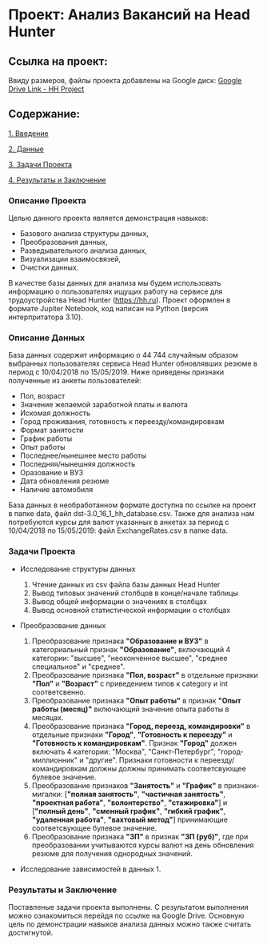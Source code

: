 # Проект: Анализ Вакансий на Head Hunter
## Ссылка на проект:
Ввиду размеров, файлы проекта добавлены на Google диск: [Google Drive Link - HH Project](https://drive.google.com/drive/folders/1oFd6Ew26czDNd6Slv_BK-BSlHtez1gVv?usp=sharing)

## Содержание:
[1. Введение](https://github.com/MikhailDBorisov/DS_Projects/blob/master/Analysis_HeadHunterDB/README.md#Описание-Проекта)

[2. Данные](https://github.com/MikhailDBorisov/DS_Projects/blob/master/Analysis_HeadHunterDB/README.md#Описание-Данных)

[3. Задачи Проекта](https://github.com/MikhailDBorisov/DS_Projects/blob/master/Analysis_HeadHunterDB/README.md#Задачи-Проекта)

[4. Результаты и Заключение](https://github.com/MikhailDBorisov/DS_Projects/blob/master/Analysis_HeadHunterDB/README.md#Результаты-и-Заключение)

### Описание Проекта
Целью данного проекта является демонстрация навыков:
- Базового анализа структуры данных,
- Преобразования данных,
- Разведывательного анализа данных,
- Визуализации взаимосвязей,
- Очистки данных.

В качестве базы данных для анализа мы будем использовать информацию о пользователях ищущих работу на сервисе для трудоустройства Head Hunter (https://hh.ru). Проект оформлен в формате Jupiter Notebook, код написан на Python (версия интерпритатора 3.10).

### Описание Данных
База данных содержит информацию о 44 744 случайным образом выбранных пользователях сервиса Head Hunter обновлявших резюме в период с 10/04/2018 по 15/05/2019. Ниже приведены признаки полученные из анкеты пользователей:
- Пол, возраст
- Значение желаемой заработной платы и валюта
- Искомая должность
- Город проживания, готовность к переезду/командировкам
- Формат занятости
- График работы
- Опыт работы
- Последнее/нынешнее место работы
- Последняя/нынешняя должность
- Оразование и ВУЗ
- Дата обновления резюме
- Наличие автомобиля

База данных в необработанном формате доступна по ссылке на проект в папке data, файл dst-3.0_16_1_hh_database.csv. Также для анализа нам потребуются курсы для валют указанных в анкетах за период с 10/04/2018 по 15/05/2019: файл ExchangeRates.csv в папке data.

### Задачи Проекта
- Исследование структуры данных
    1. Чтение данных из csv файла базы данных Head Hunter 
    2. Вывод типовых значений столбцов в конце/начале таблицы
    3. Вывод общей информации о значениях в столбцах
    4. Вывод основной статистической информации о столбцах

- Преобразование данных
    1. Преобразование признака **"Образование и ВУЗ"** в категориальный признак **"Образование"**, включающий 4 категории: "высшее", "неоконченное высшее", "среднее специальное" и "среднее".
    2. Преобразование признака **"Пол, возраст"** в отдельные признаки **"Пол"** и **"Возраст"** с приведением типов к category и int соответсвенно.
    3. Преобразование признака **"Опыт работы"** в признак **"Опыт работы (месяц)"** включающий значение опыта работы в месяцах.
    4. Преобразование признака **"Город, переезд, командировки"** в отдельные признаки **"Город"**, **"Готовность к переезду"** и **"Готовность к командировкам"**. Признак **"Город"** должен включать 4 категории: "Москва", "Санкт-Петербург", "город-миллионник" и "другие". Признаки готовности к переезду/командировкам должны должны принимать соответсвующее булевое значение.
    5. Преобразование признаков **"Занятость"** и **"График"** в признаки-мигалки: [**"полная занятость"**, **"частичная занятость"**, **"проектная работа"**, **"волонтерство"**, **"стажировка"**] и [**"полный день"**, **"сменный график"**, **"гибкий график"**, **"удаленная работа"**, **"вахтовый метод"**] принимающие соответсвующее булевое значение.
    6. Преобразование признака **"ЗП"** в признак **"ЗП (руб)"**, где при преобразовании учитываются курсы валют на день обновления резюме для получения однородных значений.

- Исследование зависимостей в данных
    1. 


### Результаты и Заключение
Поставленые задачи проекта выполнены. С результатом выполнения можно ознакомиться перейдя по ссылке на Google Drive. Основную цель по демонстрации навыков анализа данных можно также считать достигнутой. 